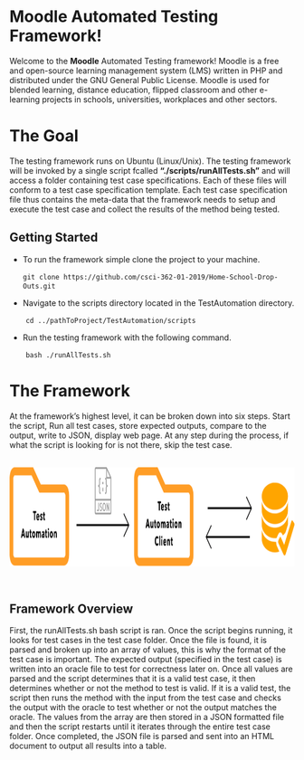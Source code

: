 # Moodle Automated Testing Framework!

Welcome to the **Moodle** Automated Testing framework! Moodle is a free and open-source learning management system (LMS) written in PHP and distributed under the GNU General Public License. Moodle is used for blended learning, distance education, flipped classroom and other e-learning projects in schools, universities, workplaces and other sectors.

# The Goal

The testing framework runs on Ubuntu (Linux/Unix). The testing framework will be invoked by a single script fcalled **“./scripts/runAllTests.sh”** and will access a folder containing test case specifications. Each of these files will conform to a test case specification template. Each test case specification file thus contains the meta-data that the framework needs to setup and execute the test case and collect the results of the method being tested.

## Getting Started

- To run the framework simple clone the project to your machine.
    ```
    git clone https://github.com/csci-362-01-2019/Home-School-Drop-Outs.git
    ```

- Navigate to the scripts directory located in the TestAutomation directory.
```
    cd ../pathToProject/TestAutomation/scripts
```
- Run the testing framework with the following command.
```
    bash ./runAllTests.sh
```
# The Framework

At the framework’s highest level, it can be broken down into six steps. Start the script, Run all test cases, store expected outputs, compare to the output, write to JSON, display web page. At any step during the process, if what the script is looking for is not there, skip the test case. 
<br />
<br />

<a target="_blank"><img width="950" height="175" src="https://raw.githubusercontent.com/ctlong12/AutomatedTestingFramework/master/README_IMAGES/Overview_General.png" border="0" alt="High Level Overview"></a>

<br />

## Framework Overview

First, the runAllTests.sh bash script is ran. Once the script begins running, it looks for test cases in the test case folder. Once the file is found, it is parsed and broken up into an array of values, this is why the format of the test case is important. The expected output (specified in the test case) is written into an oracle file to test for correctness later on. Once all values are parsed and the script determines that it is a valid test case, it then determines whether or not the method to test is valid. If it is a valid test, the script then runs the method with the input from the test case and checks the output with the oracle to test whether or not the output matches the oracle. The values from the array are then stored in a JSON formatted file and then the script restarts until it iterates through the entire test case folder. Once completed, the JSON file is parsed and sent into an HTML document to output all results into a table.

